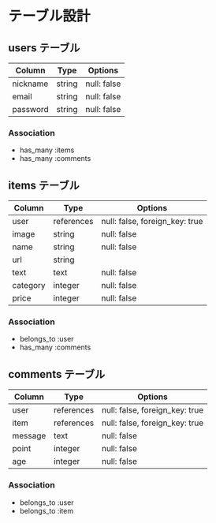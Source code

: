 # テーブル設計

## users テーブル

| Column     | Type      | Options        |
| ---------- | --------- | -------------- |
| nickname   | string    | null: false    |
| email      | string    | null: false    |
| password   | string    | null: false    |

### Association
- has_many :items
- has_many :comments

## items テーブル

| Column     | Type          | Options                          |
| ---------- | ------------- | -------------------------------- |
| user       | references    | null: false, foreign_key: true   |
| image      | string        | null: false                      |
| name       | string        | null: false                      |
| url        | string        |                                  |
| text       | text          | null: false                      |
| category   | integer       | null: false                      |
| price      | integer       | null: false                      |

### Association
- belongs_to :user
- has_many :comments

## comments テーブル

| Column     | Type          | Options                          |
| ---------- | ------------- | -------------------------------- |
| user       | references    | null: false, foreign_key: true   |
| item       | references    | null: false, foreign_key: true   |
| message    | text          | null: false                      |
| point      | integer       | null: false                      |
| age        | integer       | null: false                      |

### Association
- belongs_to :user
- belongs_to :item